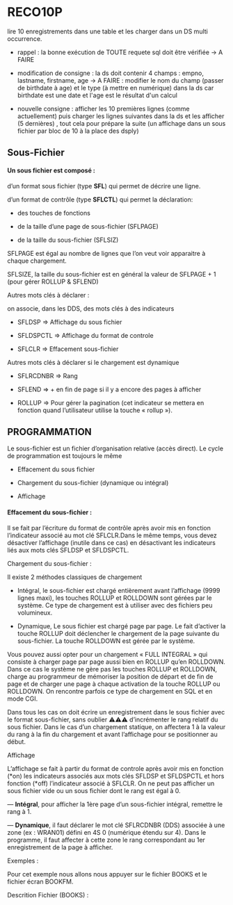 # RECO10P
lire 10 enregistrements dans une table et les charger dans un DS multi occurrence.

- rappel : la bonne exécution de TOUTE requete sql doit être vérifiée -> A FAIRE

- modification de consigne : la ds doit contenir 4 champs :  empno, lastname, firstname, age -> A FAIRE : modifier le nom du champ (passer de birthdate à age) et le type (à mettre en numérique) dans la ds car birthdate est une date et l'age est le résultat d'un calcul

- nouvelle consigne : afficher les 10 premières lignes (comme actuellement) puis charger les lignes suivantes dans la ds et les afficher (5 dernières) , tout cela pour prépare la suite (un affichage dans un sous fichier par bloc de 10 à la place des dsply) 


## Sous-Fichier

#### Un sous fichier est composé :

 d’un format sous fichier (type **SFL**) qui permet de décrire une ligne.

 d’un format de contrôle (type **SFLCTL**) qui permet la déclaration:

- des touches de fonctions

- de la taille d’une page de sous-fichier (SFLPAGE)

- de la taille du sous-fichier (SFLSIZ)

SFLPAGE est égal au nombre de lignes que l’on veut voir apparaitre à  chaque chargement.

SFLSIZE, la taille du sous-fichier est en général la valeur de SFLPAGE + 1 (pour gérer ROLLUP & SFLEND)

 Autres mots clés à  déclarer :

on associe, dans les DDS, des mots clés à  des indicateurs

- SFLDSP => Affichage du sous fichier

- SFLDSPCTL => Affichage du format de controle

- SFLCLR => Effacement sous-fichier

 Autres mots clés à  déclarer si le chargement est dynamique

- SFLRCDNBR => Rang

- SFLEND => + en fin de page si il y a encore des pages à  afficher

- ROLLUP => Pour gérer la pagination (cet indicateur se mettera en fonction quand l’utilisateur utilise la touche « rollup »).

## PROGRAMMATION

Le sous-fichier est un fichier d’organisation relative (accès direct).
Le cycle de programmation est toujours le même

- Effacement du sous fichier

- Chargement du sous-fichier (dynamique ou intégral)

- Affichage

#### Effacement du sous-fichier :

Il se fait par l’écriture du format de contrôle après avoir mis en fonction l’indicateur associé au mot clé SFLCLR.Dans le même temps, vous devez désactiver l’affichage (inutile dans ce cas) en désactivant les indicateurs liés aux mots clés SFLDSP et SFLDSPCTL.

 Chargement du sous-fichier :

Il existe 2 méthodes classiques de chargement

- Intégral, le sous-fichier est chargé entièrement avant l’affichage (9999 lignes maxi), les touches
ROLLUP et ROLLDOWN sont gérées par le système. Ce type de chargement est à  utiliser avec des fichiers peu volumineux.

- Dynamique, Le sous fichier est chargé page par page. Le fait d’activer la touche ROLLUP doit déclencher le chargement de la page suivante du sous-fichier. La touche ROLLDOWN est gérée par le système.

Vous pouvez aussi opter pour un chargement « FULL INTEGRAL » qui consiste à  charger page par page aussi bien en ROLLUP qu’en ROLLDOWN.
Dans ce cas le système ne gère pas les touches ROLLUP et ROLLDOWN, charge au programmeur de mémoriser la position de départ et de fin de page et de charger une page à  chaque activation de la touche ROLLUP ou ROLLDOWN. On rencontre parfois ce type de chargement en SQL et en mode CGI.

Dans tous les cas on doit écrire un enregistrement dans le sous fichier avec le format sous-fichier, sans oublier ⚠⚠⚠ d’incrémenter le rang relatif du sous fichier. Dans le cas d’un chargement statique, on affectera 1 à  la valeur du rang à  la fin du chargement et avant l’affichage pour se positionner au début.

 Affichage

L’affichage se fait à  partir du format de controle après avoir mis en fonction (*on) les indicateurs associés aux mots clés SFLDSP et SFLDSPCTL et hors fonction (*off) l’indicateur associé à  SFLCLR.
On ne peut pas afficher un sous fichier vide ou un sous fichier dont le rang est égal à  0.

— **Intégral**, pour afficher la 1ère page d’un sous-fichier intégral, remettre le rang à  1.

— **Dynamique**, il faut déclarer le mot clé SFLRCDNBR (DDS) associée à  une zone (ex : WRAN01) défini en 4S 0 (numérique étendu sur 4).
Dans le programme, il faut affecter à  cette zone le rang correspondant au 1er enregistrement de la page à  afficher.

Exemples :

Pour cet exemple nous allons nous appuyer sur le fichier BOOKS et le fichier écran BOOKFM.

 Descrition Fichier (BOOKS) :
